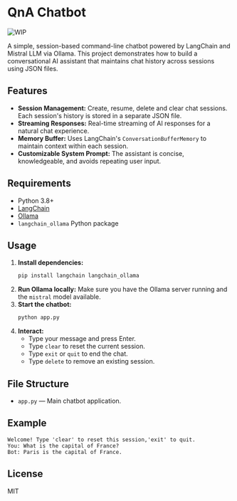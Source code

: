 # QnA Chatbot

![WIP](https://img.shields.io/badge/status-WIP-orange)

A simple, session-based command-line chatbot powered by LangChain and Mistral LLM via Ollama. This project demonstrates how to build a conversational AI assistant that maintains chat history across sessions using JSON files.

## Features
- **Session Management:** Create, resume, delete and clear chat sessions. Each session's history is stored in a separate JSON file.
- **Streaming Responses:** Real-time streaming of AI responses for a natural chat experience.
- **Memory Buffer:** Uses LangChain's `ConversationBufferMemory` to maintain context within each session.
- **Customizable System Prompt:** The assistant is concise, knowledgeable, and avoids repeating user input.

## Requirements
- Python 3.8+
- [LangChain](https://github.com/langchain-ai/langchain)
- [Ollama](https://ollama.com/)
- `langchain_ollama` Python package

## Usage
1. **Install dependencies:**
   ```bash
   pip install langchain langchain_ollama
   ```
2. **Run Ollama locally:**
   Make sure you have the Ollama server running and the `mistral` model available.
3. **Start the chatbot:**
   ```bash
   python app.py
   ```
4. **Interact:**
   - Type your message and press Enter.
   - Type `clear` to reset the current session.
   - Type `exit` or `quit` to end the chat.
   - Type `delete` to remove an existing session.

## File Structure
- `app.py` — Main chatbot application.

## Example
```
Welcome! Type 'clear' to reset this session,'exit' to quit.
You: What is the capital of France?
Bot: Paris is the capital of France.
```

## License
MIT
